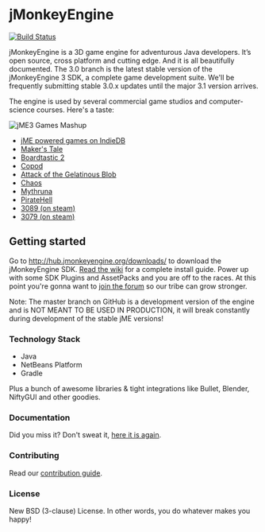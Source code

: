 jMonkeyEngine 
=============

[![Build Status](https://travis-ci.org/jMonkeyEngine/jmonkeyengine.svg?branch=master)](https://travis-ci.org/jMonkeyEngine/jmonkeyengine)

jMonkeyEngine is a 3D game engine for adventurous Java developers. It’s open source, cross platform and cutting edge. And it is all beautifully documented. The 3.0 branch is the latest stable version of the jMonkeyEngine 3 SDK, a complete game development suite. We'll be frequently submitting stable 3.0.x updates until the major 3.1 version arrives.

The engine is used by several commercial game studios and computer-science courses. Here's a taste:

![jME3 Games Mashup](http://i.imgur.com/hBehW2i.jpg)

 - [jME powered games on IndieDB](http://www.indiedb.com/engines/jmonkeyengine/games)
 - [Maker's Tale](http://steamcommunity.com/sharedfiles/filedetails/?id=93461954t)
 - [Boardtastic 2](https://play.google.com/store/apps/details?id=com.boardtastic.skateboarding)
 - [Copod](http://herebeben.com/copod)
 - [Attack of the Gelatinous Blob](http://attackofthegelatinousblob.com/)
 - [Chaos](http://4realms.net/)
 - [Mythruna](https://mythruna.com/)
 - [PirateHell](http://www.desura.com/games/piratehell)
 - [3089 (on steam)](http://store.steampowered.com/app/263360/)
 - [3079 (on steam)](http://store.steampowered.com/app/259620/)

## Getting started

Go to http://hub.jmonkeyengine.org/downloads/ to download the jMonkeyEngine SDK.
[Read the wiki](http://hub.jmonkeyengine.org/wiki/doku.php) for a complete install guide. Power up with some SDK Plugins and AssetPacks and you are off to the races. At this point you're gonna want to [join the forum](http://hub.jmonkeyengine.org/) so our tribe can grow stronger.

Note: The master branch on GitHub is a development version of the engine and is NOT MEANT TO BE USED IN PRODUCTION, it will break constantly during development of the stable jME versions!

### Technology Stack

 - Java
 - NetBeans Platform
 - Gradle

Plus a bunch of awesome libraries & tight integrations like Bullet, Blender, NiftyGUI and other goodies.
 
### Documentation

Did you miss it? Don't sweat it, [here it is again](http://hub.jmonkeyengine.org/wiki/doku.php).

### Contributing

Read our [contribution guide](https://github.com/jMonkeyEngine/jmonkeyengine/blob/master/CONTRIBUTING.md).

### License

New BSD (3-clause) License. In other words, you do whatever makes you happy!
